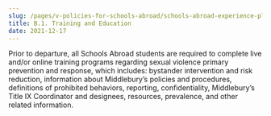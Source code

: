 ```yaml
---
slug: /pages/v-policies-for-schools-abroad/schools-abroad-experience-planning/training-and-education
title: B.1. Training and Education
date: 2021-12-17
---
```

Prior to departure, all Schools Abroad students are required to complete live and/or online training programs regarding sexual violence primary prevention and response, which includes: bystander intervention and risk reduction, information about Middlebury’s policies and procedures, definitions of prohibited behaviors, reporting, confidentiality, Middlebury’s Title IX Coordinator and designees, resources, prevalence, and other related information.